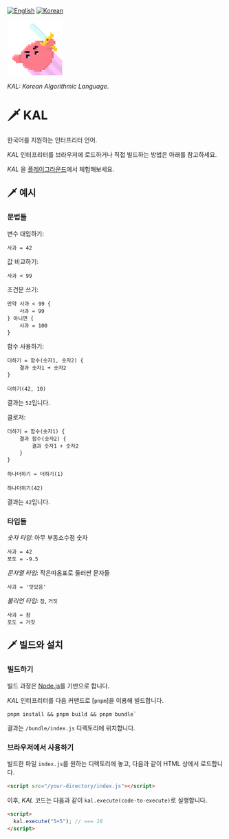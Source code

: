 [![English](https://img.shields.io/badge/Lang-en-green)][readme-en]
[![Korean](https://img.shields.io/badge/Lang-ko-blue)][readme-ko]

[readme-en]: ../
[readme-ko]: ./



<img src="./images/kal-logo.png" alt="KAL logo" width="128px" height="128px" />

_KAL: Korean Algorithmic Language_.



# 🗡️ KAL

한국어를 지원하는 인터프리터 언어.

_KAL_ 인터프리터를 브라우저에 로드하거나 직접 빌드하는 방법은 아래를 참고하세요.

_KAL_ 을 [플레이그라운드][playground]에서 체험해보세요.

[playground]: https://kal-playground.rooi.dev/



## 🗡️ 예시

### 문법들

변수 대입하기:
```
사과 = 42
```

값 비교하기:
```
사과 < 99
```

조건문 쓰기:
```
만약 사과 < 99 {
    사과 = 99
} 아니면 {
    사과 = 100
}
```

함수 사용하기:
```
더하기 = 함수(숫자1, 숫자2) {
    결과 숫자1 + 숫자2
}

더하기(42, 10)
```
결과는 `52`입니다.

클로저:
```
더하기 = 함수(숫자1) {
    결과 함수(숫자2) {
        결과 숫자1 + 숫자2
    }
}

하나더하기 = 더하기(1)

하나더하기(42)
```
결과는 `42`입니다.



### 타입들

_숫자 타입_: 아무 부동소수점 숫자
```
사과 = 42
포도 = -9.5
```

_문자열 타입_: 작은따옴표로 둘러싼 문자들
```
사과 = '맛있음'
```

_불리언 타입_: `참`, `거짓`
```
사과 = 참
포도 = 거짓
```


## 🗡️ 빌드와 설치

### 빌드하기

빌드 과정은 [Node.js][node]를 기반으로 합니다.

_KAL_ 인터프리터를 다음 커맨드로 [`pnpm`]을 이용해 빌드합니다.

```
pnpm install && pnpm build && pnpm bundle`
```


결과는 `/bundle/index.js` 디렉토리에 위치합니다.

[pnpm]: https://pnpm.io/
[node]: https://nodejs.org/



### 브라우저에서 사용하기

빌드한 파일 `index.js`를 원하는 디렉토리에 놓고, 다음과 같이 HTML 상에서 로드합니다.

```HTML
<script src="/your-directory/index.js"></script>
```

이후, _KAL_ 코드는 다음과 같이 `kal.execute(code-to-execute)`로 실행합니다.

```HTML
<script>
  kal.execute("5+5"); // === 10
</script>
```
